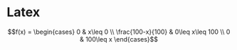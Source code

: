 # Latex

``` math
f(x) = \begin{cases} 
  0 & x\leq 0 \\
  \frac{100-x}{100} & 0\leq x\leq 100 \\
  0 & 100\leq x 
\end{cases}
```